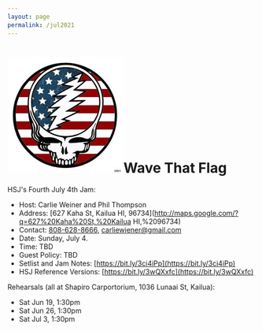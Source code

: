 ```yaml
---
layout: page
permalink: /jul2021
---
```


<h1><img class="ui avatar image" src="/images/july4.jpg">Wave That Flag</h1>

HSJ's Fourth July 4th Jam:

* Host: Carlie Weiner and Phil Thompson
* Address: [627 Kaha St, Kailua HI, 96734](http://maps.google.com/?q=627%20Kaha%20St,%20Kailua HI,%2096734)
* Contact: [808-628-8666](tel:808-628-8666), [carliewiener@gmail.com](mailto:carliewiener@gmail.com)
* Date: Sunday, July 4.
* Time: TBD
* Guest Policy: TBD
* Setlist and Jam Notes: [https://bit.ly/3ci4iPp](https://bit.ly/3ci4iPp)
* HSJ Reference Versions: [https://bit.ly/3wQXxfc](https://bit.ly/3wQXxfc)

Rehearsals (all at Shapiro Carportorium, 1036 Lunaai St, Kailua):
   * Sat Jun 19, 1:30pm
   * Sat Jun 26, 1:30pm
   * Sat Jul 3, 1:30pm





